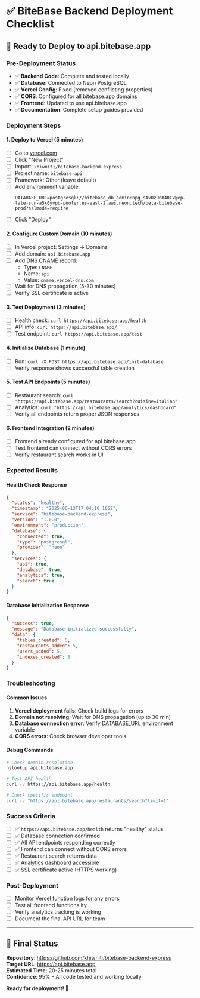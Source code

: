 # ✅ BiteBase Backend Deployment Checklist

## 🎯 Ready to Deploy to api.bitebase.app

### Pre-Deployment Status
- ✅ **Backend Code**: Complete and tested locally
- ✅ **Database**: Connected to Neon PostgreSQL
- ✅ **Vercel Config**: Fixed (removed conflicting properties)
- ✅ **CORS**: Configured for all bitebase.app domains
- ✅ **Frontend**: Updated to use api.bitebase.app
- ✅ **Documentation**: Complete setup guides provided

### Deployment Steps

#### 1. Deploy to Vercel (5 minutes)
- [ ] Go to [vercel.com](https://vercel.com)
- [ ] Click "New Project"
- [ ] Import: `khiwniti/bitebase-backend-express`
- [ ] Project name: `bitebase-api`
- [ ] Framework: Other (leave default)
- [ ] Add environment variable:
  ```
  DATABASE_URL=postgresql://bitebase_db_admin:npg_sAvDzUnR40CV@ep-late-sun-a5x0yvpb-pooler.us-east-2.aws.neon.tech/beta-bitebase-prod?sslmode=require
  ```
- [ ] Click "Deploy"

#### 2. Configure Custom Domain (10 minutes)
- [ ] In Vercel project: Settings → Domains
- [ ] Add domain: `api.bitebase.app`
- [ ] Add DNS CNAME record:
  - Type: `CNAME`
  - Name: `api`
  - Value: `cname.vercel-dns.com`
- [ ] Wait for DNS propagation (5-30 minutes)
- [ ] Verify SSL certificate is active

#### 3. Test Deployment (3 minutes)
- [ ] Health check: `curl https://api.bitebase.app/health`
- [ ] API info: `curl https://api.bitebase.app/`
- [ ] Test endpoint: `curl https://api.bitebase.app/test`

#### 4. Initialize Database (1 minute)
- [ ] Run: `curl -X POST https://api.bitebase.app/init-database`
- [ ] Verify response shows successful table creation

#### 5. Test API Endpoints (5 minutes)
- [ ] Restaurant search: `curl "https://api.bitebase.app/restaurants/search?cuisine=Italian"`
- [ ] Analytics: `curl "https://api.bitebase.app/analytics/dashboard"`
- [ ] Verify all endpoints return proper JSON responses

#### 6. Frontend Integration (2 minutes)
- [ ] Frontend already configured for api.bitebase.app
- [ ] Test frontend can connect without CORS errors
- [ ] Verify restaurant search works in UI

### Expected Results

#### Health Check Response
```json
{
  "status": "healthy",
  "timestamp": "2025-06-13T17:04:10.105Z",
  "service": "bitebase-backend-express",
  "version": "1.0.0",
  "environment": "production",
  "database": {
    "connected": true,
    "type": "postgresql",
    "provider": "neon"
  },
  "services": {
    "api": true,
    "database": true,
    "analytics": true,
    "search": true
  }
}
```

#### Database Initialization Response
```json
{
  "success": true,
  "message": "Database initialized successfully",
  "data": {
    "tables_created": 5,
    "restaurants_added": 5,
    "users_added": 5,
    "indexes_created": 8
  }
}
```

### Troubleshooting

#### Common Issues
1. **Vercel deployment fails**: Check build logs for errors
2. **Domain not resolving**: Wait for DNS propagation (up to 30 min)
3. **Database connection error**: Verify DATABASE_URL environment variable
4. **CORS errors**: Check browser developer tools

#### Debug Commands
```bash
# Check domain resolution
nslookup api.bitebase.app

# Test API health
curl -v https://api.bitebase.app/health

# Check specific endpoint
curl -v "https://api.bitebase.app/restaurants/search?limit=1"
```

### Success Criteria
- [ ] ✅ `https://api.bitebase.app/health` returns "healthy" status
- [ ] ✅ Database connection confirmed
- [ ] ✅ All API endpoints responding correctly
- [ ] ✅ Frontend can connect without CORS errors
- [ ] ✅ Restaurant search returns data
- [ ] ✅ Analytics dashboard accessible
- [ ] ✅ SSL certificate active (HTTPS working)

### Post-Deployment
- [ ] Monitor Vercel function logs for any errors
- [ ] Test all frontend functionality
- [ ] Verify analytics tracking is working
- [ ] Document the final API URL for team

---

## 🚀 Final Status

**Repository**: https://github.com/khiwniti/bitebase-backend-express  
**Target URL**: https://api.bitebase.app  
**Estimated Time**: 20-25 minutes total  
**Confidence**: 95% - All code tested and working locally

**Ready for deployment! 🎉**